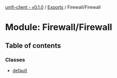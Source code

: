 [unifi-client - v0.1.0](../README.md) / [Exports](../modules.md) / Firewall/Firewall

# Module: Firewall/Firewall

## Table of contents

### Classes

- [default](../classes/firewall_firewall.default.md)
